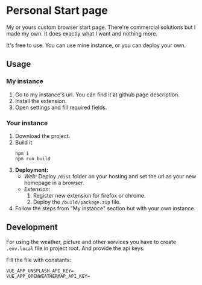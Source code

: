Personal Start page
===================
My or yours custom browser start page. There're commercial solutions but I made my own. It does exactly what I want and nothing more.

It's free to use. You can use mine instance, or you can deploy your own.


Usage
-----
### My instance
1. Go to my instance's url. You can find it at github page description.
1. Install the extension.
1. Open settings and fill required fields.

### Your instance
1. Download the project.
1. Build it
   ```
   npm i
   npm run build
   ```
1. **Deployment:** 
    - _Web:_ Deploy `/dist` folder on your hosting and set the url as your new homepage in a browser.
    - _Extension:_
        1. Register new extension for firefox or chrome.
        1. Deploy the `/build/package.zip` file.
1. Follow the steps from "My instance" section but with your own instance.


Development
-----------
For using the weather, picture and other services you have to create `.env.local` file in project root. And provide the api keys.

Fill the file with constants:
```
VUE_APP_UNSPLASH_API_KEY=
VUE_APP_OPENWEATHERMAP_API_KEY=
```
